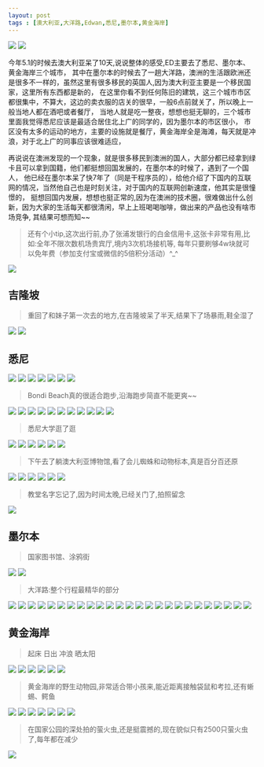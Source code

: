 ```yaml
---
layout: post
tags : [澳大利亚,大洋路,Edwan,悉尼,墨尔本,黄金海岸]
---
```


<img class='pic' src='/assets/articles/2017-05-19/DRC_2813.JPG' />
<img class='pic' src='/assets/articles/2017-05-19/DRC_2830.JPG' />

今年5.1的时候去澳大利亚呆了10天,说说整体的感受,ED主要去了悉尼、墨尔本、黄金海岸三个城市，
其中在墨尔本的时候去了一趟大洋路，澳洲的生活跟欧洲还是很多不一样的，虽然这里有很多移民的英国人,因为澳大利亚主要是一个移民国家，这里所有东西都是新的，
在这里你看不到任何陈旧的建筑，这三个城市市区都很集中，不算大，这边的卖衣服的店关的很早，一般6点前就关了，所以晚上一般当地人都在酒吧或者餐厅，
当地人就是吃一整夜，想想也挺无聊的，三个城市里面我觉得悉尼应该是最适合居住北上广的同学的，因为墨尔本的市区很小，
市区没有太多的运动的地方，主要的设施就是餐厅，黄金海岸全是海滩，每天就是冲浪，对于北上广的同事应该很难适应，

再说说在澳洲发现的一个现象，就是很多移民到澳洲的国人，大部分都已经拿到绿卡且可以拿到国籍，他们都挺想回国发展的，在墨尔本的时候了，遇到了一个国人，
他已经在墨尔本呆了快7年了（同是干程序员的），给他介绍了下国内的互联网的情况，当然他自己也是时刻关注，对于国内的互联网创新速度，他其实是很憧憬的，
挺想回国内发展，想想也挺正常的,因为在澳洲的技术圈，很难做出什么创新，因为大家的生活每天都很清闲，早上上班喝喝咖啡，做出来的产品也没有啥市场竞争,
其结果可想而知~~

> 还有个小tip,这次出行前,办了张浦发银行的白金信用卡,这张卡非常有用,比如:全年不限次数机场贵宾厅,境内3次机场接机等,
每年只要刷够4w块就可以免年费（参加支付宝或微信的5倍积分活动）^_^

<img class='pic' src='/assets/articles/2017-05-19/image.jpg' />


## 吉隆坡

> 重回了和妹子第一次去的地方,在吉隆坡呆了半天,结果下了场暴雨,鞋全湿了

<img class='pic' src='/assets/articles/2017-05-19/DRC_1622.JPG' />
<img class='pic' src='/assets/articles/2017-05-19/DRC_1625.JPG' />

## 悉尼

<img class='pic' src='/assets/articles/2017-05-19/DRC_1626.JPG' />
<img class='pic' src='/assets/articles/2017-05-19/DRC_1634.JPG' />
<img class='pic' src='/assets/articles/2017-05-19/DRC_1659.JPG' />
<img class='pic' src='/assets/articles/2017-05-19/DRC_1686.JPG' />
<img class='pic' src='/assets/articles/2017-05-19/DRC_1692.JPG' />
<img class='pic' src='/assets/articles/2017-05-19/DRC_1711.JPG' />
<img class='pic' src='/assets/articles/2017-05-19/DRC_1714.JPG' />

> Bondi Beach真的很适合跑步,沿海跑步简直不能更爽~~

<img class='pic' src='/assets/articles/2017-05-19/DRC_1809.JPG' />
<img class='pic' src='/assets/articles/2017-05-19/DRC_1810.JPG' />
<img class='pic' src='/assets/articles/2017-05-19/DRC_1814.JPG' />
<img class='pic' src='/assets/articles/2017-05-19/DRC_1833.JPG' />
<img class='pic' src='/assets/articles/2017-05-19/DRC_1842.JPG' />
<img class='pic' src='/assets/articles/2017-05-19/DRC_1863.JPG' />
<img class='pic' src='/assets/articles/2017-05-19/DRC_1878.JPG' />
<img class='pic' src='/assets/articles/2017-05-19/DRC_1904.JPG' />
<img class='pic' src='/assets/articles/2017-05-19/DRC_1927.JPG' />
<img class='pic' src='/assets/articles/2017-05-19/DRC_1938.JPG' />
<img class='pic' src='/assets/articles/2017-05-19/DRC_1948.JPG' />

> 悉尼大学逛了逛

<img class='pic' src='/assets/articles/2017-05-19/DRC_1977.JPG' />
<img class='pic' src='/assets/articles/2017-05-19/DRC_1984.JPG' />
<img class='pic' src='/assets/articles/2017-05-19/DRC_2008.JPG' />
<img class='pic' src='/assets/articles/2017-05-19/DRC_2012.JPG' />
<img class='pic' src='/assets/articles/2017-05-19/DRC_2017.JPG' />
<img class='pic' src='/assets/articles/2017-05-19/DRC_2023.JPG' />

> 下午去了躺澳大利亚博物馆,看了会儿蜘蛛和动物标本,真是百分百还原

<img class='pic' src='/assets/articles/2017-05-19/DRC_2038.JPG' />
<img class='pic' src='/assets/articles/2017-05-19/DRC_2066.JPG' />
<img class='pic' src='/assets/articles/2017-05-19/DRC_2057.JPG' />
<img class='pic' src='/assets/articles/2017-05-19/DRC_2063.JPG' />
<img class='pic' src='/assets/articles/2017-05-19/DRC_2044.JPG' />
<img class='pic' src='/assets/articles/2017-05-19/DRC_2070.JPG' />

> 教堂名字忘记了,因为时间太晚,已经关门了,拍照留念

<img class='pic' src='/assets/articles/2017-05-19/DRC_2078.JPG' />

## 墨尔本

> 国家图书馆、涂鸦街

<img class='pic' src='/assets/articles/2017-05-19/DRC_2086.JPG' />
<img class='pic' src='/assets/articles/2017-05-19/IMG_0589.JPG' />

> 大洋路:整个行程最精华的部分

<img class='pic' src='/assets/articles/2017-05-19/DRC_2514.JPG' />
<img class='pic' src='/assets/articles/2017-05-19/DRC_2123.JPG' />
<img class='pic' src='/assets/articles/2017-05-19/DRC_2137.JPG' />
<img class='pic' src='/assets/articles/2017-05-19/DRC_2162.JPG' />
<img class='pic' src='/assets/articles/2017-05-19/DRC_2195.JPG' />
<img class='pic' src='/assets/articles/2017-05-19/DRC_2211.JPG' />
<img class='pic' src='/assets/articles/2017-05-19/DRC_2227.JPG' />
<img class='pic' src='/assets/articles/2017-05-19/DRC_2272.JPG' />
<img class='pic' src='/assets/articles/2017-05-19/DRC_2283.JPG' />
<img class='pic' src='/assets/articles/2017-05-19/DRC_2288.JPG' />
<img class='pic' src='/assets/articles/2017-05-19/DRC_2303.JPG' />
<img class='pic' src='/assets/articles/2017-05-19/DRC_2370.JPG' />
<img class='pic' src='/assets/articles/2017-05-19/DRC_2379.JPG' />
<img class='pic' src='/assets/articles/2017-05-19/DRC_2387.JPG' />
<img class='pic' src='/assets/articles/2017-05-19/DRC_2397.JPG' />
<img class='pic' src='/assets/articles/2017-05-19/DRC_2406.JPG' />
<img class='pic' src='/assets/articles/2017-05-19/DRC_2432.JPG' />
<img class='pic' src='/assets/articles/2017-05-19/DRC_2444.JPG' />
<img class='pic' src='/assets/articles/2017-05-19/DRC_2414.JPG' />
<img class='pic' src='/assets/articles/2017-05-19/DRC_2473.JPG' />
<img class='pic' src='/assets/articles/2017-05-19/DRC_2462.JPG' />
<img class='pic' src='/assets/articles/2017-05-19/DRC_2509.JPG' />
<img class='pic' src='/assets/articles/2017-05-19/DRC_2547.JPG' />
<img class='pic' src='/assets/articles/2017-05-19/DRC_2548.JPG' />
<img class='pic' src='/assets/articles/2017-05-19/IMG_0613.JPG' />

## 黄金海岸

> 起床 日出 冲浪 晒太阳

<img class='pic' src='/assets/articles/2017-05-19/DRC_2595.JPG' />
<img class='pic' src='/assets/articles/2017-05-19/DRC_2611.JPG' />
<img class='pic' src='/assets/articles/2017-05-19/DRC_2628.JPG' />
<img class='pic' src='/assets/articles/2017-05-19/DRC_2652.JPG' />
<img class='pic' src='/assets/articles/2017-05-19/DRC_2695.JPG' />
<img class='pic' src='/assets/articles/2017-05-19/DRC_2715.JPG' />

> 黄金海岸的野生动物园,非常适合带小孩来,能近距离接触袋鼠和考拉,还有蜥蜴、鳄鱼

<img class='pic' src='/assets/articles/2017-05-19/DRC_2752.JPG' />
<img class='pic' src='/assets/articles/2017-05-19/DRC_2776.JPG' />
<img class='pic' src='/assets/articles/2017-05-19/DRC_2877.JPG' />
<img class='pic' src='/assets/articles/2017-05-19/DRC_2882.JPG' />
<img class='pic' src='/assets/articles/2017-05-19/DRC_2823.JPG' />
<img class='pic' src='/assets/articles/2017-05-19/DRC_2899.JPG' />
<img class='pic' src='/assets/articles/2017-05-19/DRC_2933.JPG' />

> 在国家公园的深处拍的萤火虫,还是挺震撼的,现在貌似只有2500只萤火虫了,每年都在减少

<img class='pic' src='/assets/articles/2017-05-19/DRC_2937.JPG' />
